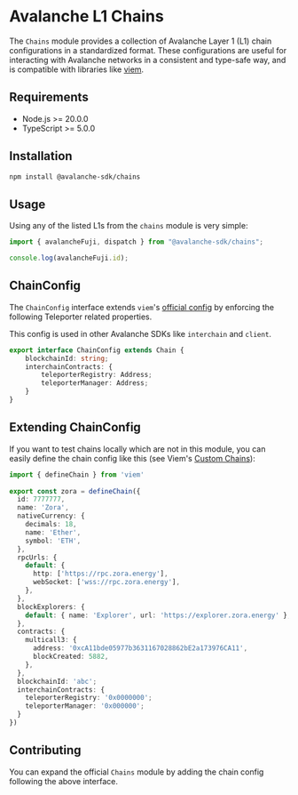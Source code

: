 # Avalanche L1 Chains

The `Chains` module provides a collection of Avalanche Layer 1 (L1) chain configurations in a standardized format. These configurations are useful for interacting with Avalanche networks in a consistent and type-safe way, and is compatible with libraries like [viem](https://viem.sh/).

## Requirements

- Node.js >= 20.0.0
- TypeScript >= 5.0.0

## Installation

```bash
npm install @avalanche-sdk/chains
```

## Usage

Using any of the listed L1s from the `chains` module is very simple:

```typescript
import { avalancheFuji, dispatch } from "@avalanche-sdk/chains";

console.log(avalancheFuji.id);
```

## ChainConfig

The `ChainConfig` interface extends `viem`'s [official config](https://viem.sh/docs/chains/introduction) by enforcing the following Teleporter related
properties.

This config is used in other Avalanche SDKs like `interchain` and `client`.

```typescript
export interface ChainConfig extends Chain {
    blockchainId: string;
    interchainContracts: {
        teleporterRegistry: Address;
        teleporterManager: Address;
    }
}
```

## Extending ChainConfig

If you want to test chains locally which are not in this module, you can easily define the chain config like this (see Viem's [Custom Chains](https://viem.sh/docs/chains/introduction#custom-chains)):

```typescript
import { defineChain } from 'viem'
 
export const zora = defineChain({
  id: 7777777,
  name: 'Zora',
  nativeCurrency: {
    decimals: 18,
    name: 'Ether',
    symbol: 'ETH',
  },
  rpcUrls: {
    default: {
      http: ['https://rpc.zora.energy'],
      webSocket: ['wss://rpc.zora.energy'],
    },
  },
  blockExplorers: {
    default: { name: 'Explorer', url: 'https://explorer.zora.energy' },
  },
  contracts: {
    multicall3: {
      address: '0xcA11bde05977b3631167028862bE2a173976CA11',
      blockCreated: 5882,
    },
  },
  blockchainId: 'abc';
  interchainContracts: {
    teleporterRegistry: '0x0000000';
    teleporterManager: '0x000000';
  }
})
```

## Contributing

You can expand the official `Chains` module by adding the chain config following the above interface.
